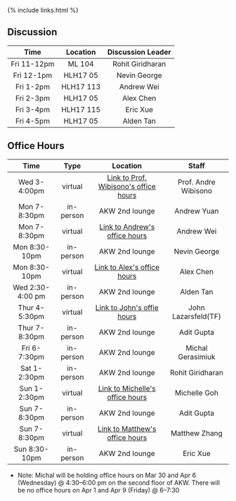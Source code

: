 {% include links.html %}

## Discussion

| Time         |   Location   |  Discussion Leader |
| :---:        |    :----:   |    :---:            |
|Fri 11-12pm|      ML 104     |  Rohit Giridharan  |
|Fri 12-1pm|     HLH17 05         |  Nevin George      |
|Fri 1-2pm |    HLH17 113         |  Andrew Wei        |
|Fri 2-3pm |  HLH17 05        |  Alex Chen         |
|Fri 3-4pm |  HLH17 115     |  Eric Xue          |
|Fri 4-5pm |  HLH17 05            |  Alden Tan         |


## Office Hours

| Time          |   Type| Location | Staff               |
| :---:       |    :----:   |   :----:  |  :---:        |
| Wed 3-4:00pm  |      virtual      |[Link to Prof. Wibisono's office hours](https://yale.zoom.us/my/wibisono)  |Prof. Andre Wibisono |
| Mon 7-8:30pm  | in-person | AKW 2nd lounge  |Andrew Yuan      |
| Mon 7-8:30pm  | virtual   | [Link to Andrew's office hours](https://yale.zoom.us/my/andrewjwei)  |Andrew Wei       |
| Mon 8:30-10pm | in-person | AKW 2nd lounge  |Nevin George |
| Mon 8:30-10pm | virtual   |[Link to Alex's office hours](https://yale.zoom.us/j/9200758820)  |Alex Chen        |
| Wed 2:30-4:00 pm | in-person |  AKW 2nd lounge |Alden Tan         |
| Thur 4-5:30pm | virtual | [Link to John's offie hours](https://yale.zoom.us/j/96298579332)|John Lazarsfeld(TF)|
| Thur 7-8:30pm | in-person | AKW 2nd lounge |Adit Gupta     |
| Fri 6-7:30pm  | in-person | AKW 2nd lounge |Michal Gerasimiuk |
| Sat 1-2:30pm  | in-person | AKW 2nd lounge  |Rohit Giridharan    |
| Sun 1-2:30pm  | virtual  |[Link to Michelle's office hours](https://yale.zoom.us/j/2272119184?pwd=dlQ1V2lXU2M4bFVubG1sb1ZaNmRoZz09) | Michelle Goh       |
| Sun 7-8:30pm  | in-person |  AKW 2nd lounge | Adit Gupta |
| Sun 7-8:30pm  | virtual   | [Link to Matthew's office hours](https://yale.zoom.us/j/9916776114)  |Matthew Zhang    |
| Sun 8:30-10pm | in-person   | AKW 2nd lounge   | Eric Xue   |

* Note: Michal will be holding office hours on Mar 30 and Apr 6 (Wednesday) @ 4:30–6:00 pm on the second floor of AKW. There will be no office hours on Apr 1 and Apr 9 (Friday) @ 6–7:30


